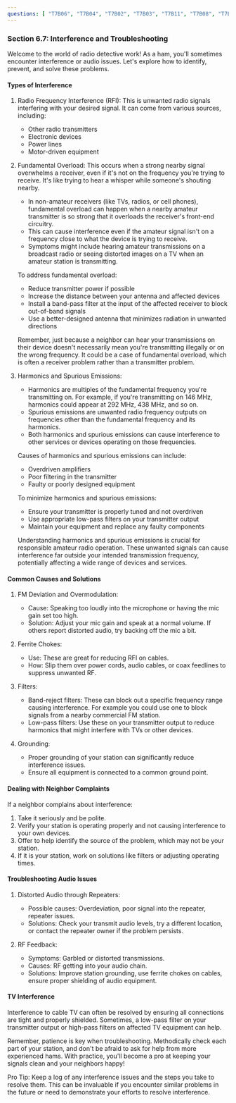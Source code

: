 ```yaml
---
questions: [ "T7B06", "T7B04", "T7B02", "T7B03", "T7B11", "T7B08", "T7B05", "T7B07", "T7B09", "T7B10" ]
---
```


### Section 6.7: Interference and Troubleshooting

Welcome to the world of radio detective work! As a ham, you'll sometimes encounter interference or audio issues. Let's explore how to identify, prevent, and solve these problems.

#### Types of Interference

1. Radio Frequency Interference (RFI): This is unwanted radio signals interfering with your desired signal. It can come from various sources, including:
   - Other radio transmitters
   - Electronic devices
   - Power lines
   - Motor-driven equipment

2. Fundamental Overload: 
   This occurs when a strong nearby signal overwhelms a receiver, even if it's not on the frequency you're trying to receive. It's like trying to hear a whisper while someone's shouting nearby.

   - In non-amateur receivers (like TVs, radios, or cell phones), fundamental overload can happen when a nearby amateur transmitter is so strong that it overloads the receiver's front-end circuitry.
   - This can cause interference even if the amateur signal isn't on a frequency close to what the device is trying to receive.
   - Symptoms might include hearing amateur transmissions on a broadcast radio or seeing distorted images on a TV when an amateur station is transmitting.

   To address fundamental overload:
   - Reduce transmitter power if possible
   - Increase the distance between your antenna and affected devices
   - Install a band-pass filter at the input of the affected receiver to block out-of-band signals
   - Use a better-designed antenna that minimizes radiation in unwanted directions

   Remember, just because a neighbor can hear your transmissions on their device doesn't necessarily mean you're transmitting illegally or on the wrong frequency. It could be a case of fundamental overload, which is often a receiver problem rather than a transmitter problem.

1. Harmonics and Spurious Emissions:
   - Harmonics are multiples of the fundamental frequency you're transmitting on. For example, if you're transmitting on 146 MHz, harmonics could appear at 292 MHz, 438 MHz, and so on.
   - Spurious emissions are unwanted radio frequency outputs on frequencies other than the fundamental frequency and its harmonics.
   - Both harmonics and spurious emissions can cause interference to other services or devices operating on those frequencies.

   Causes of harmonics and spurious emissions can include:
   - Overdriven amplifiers
   - Poor filtering in the transmitter
   - Faulty or poorly designed equipment

   To minimize harmonics and spurious emissions:
   - Ensure your transmitter is properly tuned and not overdriven
   - Use appropriate low-pass filters on your transmitter output
   - Maintain your equipment and replace any faulty components

   Understanding harmonics and spurious emissions is crucial for responsible amateur radio operation. These unwanted signals can cause interference far outside your intended transmission frequency, potentially affecting a wide range of devices and services.


#### Common Causes and Solutions

1. FM Deviation and Overmodulation: 
   - Cause: Speaking too loudly into the microphone or having the mic gain set too high.
   - Solution: Adjust your mic gain and speak at a normal volume. If others report distorted audio, try backing off the mic a bit.

2. Ferrite Chokes:
   - Use: These are great for reducing RFI on cables.
   - How: Slip them over power cords, audio cables, or coax feedlines to suppress unwanted RF.

3. Filters:
   - Band-reject filters: These can block out a specific frequency range causing interference. For example you could use one to block signals from a nearby commercial FM station.
   - Low-pass filters: Use these on your transmitter output to reduce harmonics that might interfere with TVs or other devices.

4. Grounding:
   - Proper grounding of your station can significantly reduce interference issues.
   - Ensure all equipment is connected to a common ground point.

#### Dealing with Neighbor Complaints

If a neighbor complains about interference:

1. Take it seriously and be polite.
2. Verify your station is operating properly and not causing interference to your own devices.
3. Offer to help identify the source of the problem, which may not be your station.
4. If it is your station, work on solutions like filters or adjusting operating times.

#### Troubleshooting Audio Issues

1. Distorted Audio through Repeaters:
   - Possible causes: Overdeviation, poor signal into the repeater, repeater issues.
   - Solutions: Check your transmit audio levels, try a different location, or contact the repeater owner if the problem persists.

2. RF Feedback:
   - Symptoms: Garbled or distorted transmissions.
   - Causes: RF getting into your audio chain.
   - Solutions: Improve station grounding, use ferrite chokes on cables, ensure proper shielding of audio equipment.

#### TV Interference

Interference to cable TV can often be resolved by ensuring all connections are tight and properly shielded. Sometimes, a low-pass filter on your transmitter output or high-pass filters on affected TV equipment can help.

Remember, patience is key when troubleshooting. Methodically check each part of your station, and don't be afraid to ask for help from more experienced hams. With practice, you'll become a pro at keeping your signals clean and your neighbors happy!

Pro Tip: Keep a log of any interference issues and the steps you take to resolve them. This can be invaluable if you encounter similar problems in the future or need to demonstrate your efforts to resolve interference.
